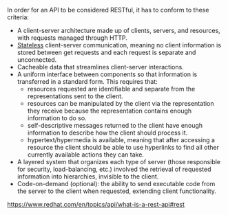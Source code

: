 In order for an API to be considered RESTful, it has to conform to these criteria:

- A client-server architecture made up of clients, servers, and resources, with requests managed through HTTP.
- [Stateless](https://www.redhat.com/en/topics/cloud-native-apps/stateful-vs-stateless) client-server communication, meaning no client information is stored between get requests and each request is separate and unconnected.
- Cacheable data that streamlines client-server interactions.
- A uniform interface between components so that information is transferred in a standard form. This requires that:
    - resources requested are identifiable and separate from the representations sent to the client.
    - resources can be manipulated by the client via the representation they receive because the representation contains enough information to do so.
    - self-descriptive messages returned to the client have enough information to describe how the client should process it.
    - hypertext/hypermedia is available, meaning that after accessing a resource the client should be able to use hyperlinks to find all other currently available actions they can take.
- A layered system that organizes each type of server (those responsible for security, load-balancing, etc.) involved the retrieval of requested information into hierarchies, invisible to the client.
- Code-on-demand (optional): the ability to send executable code from the server to the client when requested, extending client functionality.

https://www.redhat.com/en/topics/api/what-is-a-rest-api#rest